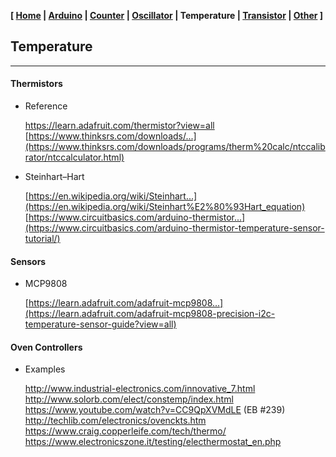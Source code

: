 <link href="style.css" rel="stylesheet"></link>

**[ [Home](00-Home.html) | [Arduino](01-Arduino.html) | [Counter](02-Counter.html) | [Oscillator](03-Oscillator.html) | Temperature | [Transistor](05-Transistor.html) | [Other](06-Other.html) ]**

## Temperature

---

#### Thermistors
    
* Reference
    
    https://learn.adafruit.com/thermistor?view=all  
    [https://www.thinksrs.com/downloads/...](https://www.thinksrs.com/downloads/programs/therm%20calc/ntccalibrator/ntccalculator.html)  
    
* Steinhart–Hart
    
    [https://en.wikipedia.org/wiki/Steinhart...](https://en.wikipedia.org/wiki/Steinhart%E2%80%93Hart_equation)  
    [https://www.circuitbasics.com/arduino-thermistor...](https://www.circuitbasics.com/arduino-thermistor-temperature-sensor-tutorial/)  



#### Sensors

* MCP9808
    
    [https://learn.adafruit.com/adafruit-mcp9808...](https://learn.adafruit.com/adafruit-mcp9808-precision-i2c-temperature-sensor-guide?view=all)  



#### Oven Controllers

* Examples
    
    http://www.industrial-electronics.com/innovative_7.html  
    http://www.solorb.com/elect/constemp/index.html  
    https://www.youtube.com/watch?v=CC9QpXVMdLE (EB #239)  
    http://techlib.com/electronics/ovenckts.htm  
    https://www.craig.copperleife.com/tech/thermo/  
    https://www.electronicszone.it/testing/electhermostat_en.php  


